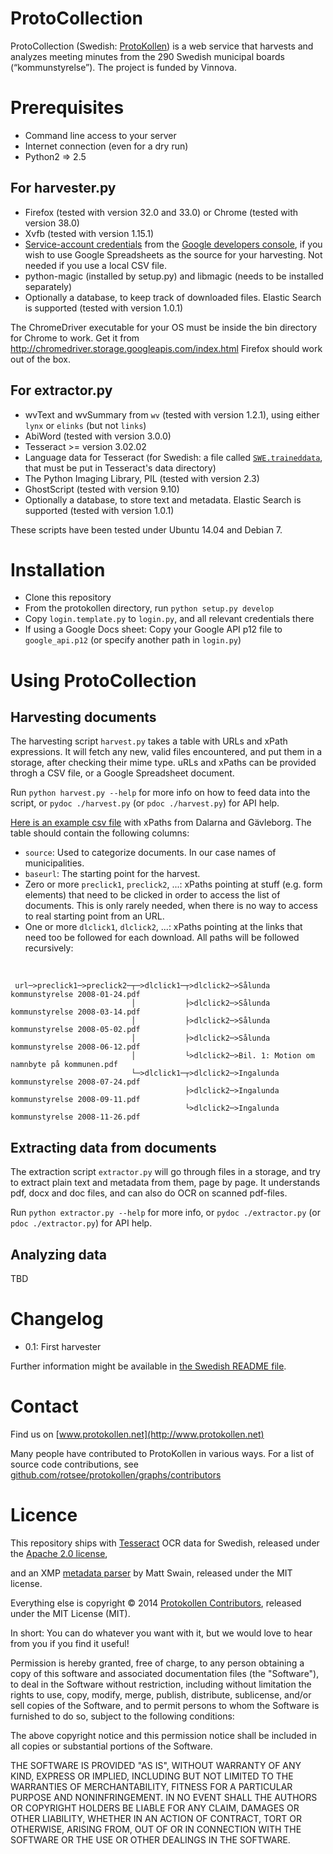 ProtoCollection
===============

ProtoCollection (Swedish: [ProtoKollen](README.sv.md)) is a web service that harvests and analyzes meeting minutes from the 290 Swedish municipal boards (“kommunstyrelse”). The project is funded by Vinnova.


Prerequisites
=============

 * Command line access to your server
 * Internet connection (even for a dry run)
 * Python2 => 2.5

For harvester.py
----------------
 * Firefox (tested with version 32.0 and 33.0) or Chrome (tested with version 38.0)
 * Xvfb (tested with version 1.15.1)
 * [Service-account credentials](https://developers.google.com/console/help/new/#serviceaccounts) from the [Google developers console](https://console.developers.google.com/), if you wish to use Google Spreadsheets as the source for your harvesting. Not needed if you use a local CSV file.
 * python-magic (installed by setup.py) and libmagic (needs to be installed separately)
 * Optionally a database, to keep track of downloaded files. Elastic Search is supported (tested with version 1.0.1)

 The ChromeDriver executable for your OS must be inside the bin directory for Chrome to work.
 Get it from http://chromedriver.storage.googleapis.com/index.html
 Firefox should work out of the box.
 
For extractor.py
----------------
 * wvText and wvSummary from `wv` (tested with version 1.2.1),
   using either `lynx` or `elinks` (but not `links`)
 * AbiWord (tested with version 3.0.0)
 * Tesseract >= version 3.02.02
 * Language data for Tesseract (for Swedish: a file called [`SWE.traineddata`](https://code.google.com/p/tesseract-ocr/downloads/detail?name=swe.traineddata.gz), that must be put in Tesseract's data directory)
 * The Python Imaging Library, PIL (tested with version 2.3)
 * GhostScript (tested with version 9.10)
 * Optionally a database, to store text and metadata. Elastic Search is supported (tested with version 1.0.1)

These scripts have been tested under Ubuntu 14.04 and Debian 7.


Installation
============

 * Clone this repository
 * From the protokollen directory, run `python setup.py develop`
 * Copy `login.template.py` to `login.py`, and all relevant credentials there
 * If using a Google Docs sheet: Copy your Google API p12 file to `google_api.p12` (or specify another path in `login.py`)


Using ProtoCollection
=====================

Harvesting documents
---------------------
The harvesting script `harvest.py` takes a table with URLs and xPath expressions. It will fetch any new, valid files encountered, and put them in a storage, after checking their mime type. uRLs and xPaths can be provided throgh a CSV file, or a Google Spreadsheet document.

Run `python harvest.py --help` for more info on how to feed data into the script, or `pydoc ./harvest.py` (or `pdoc ./harvest.py`) for API help.

[Here is an example csv file](https://github.com/rotsee/protokollen/blob/master/data/xpath_sample_dalarna_and_gavleborg.csv) with xPaths from Dalarna and Gävleborg. The table should contain the following columns:

* `source`: Used to categorize documents. In our case names of municipalities.
* `baseurl`: The starting point for the harvest.
* Zero or more `preclick1`, `preclick2`, ...: xPaths pointing at stuff (e.g. form elements) that need to be clicked in order to access the list of documents. This is only rarely needed, when there is no way to access to real starting point from an URL.
* One or more `dlclick1`, `dlclick2`, ...: xPaths pointing at the links that need too be followed for each download. All paths will be followed recursively:

&nbsp; 

     url─>preclick1─>preclick2─┬─>dlclick1─┬>dlclick2─>Sålunda kommunstyrelse 2008-01-24.pdf
                               │           ├>dlclick2─>Sålunda kommunstyrelse 2008-03-14.pdf
                               │           ├>dlclick2─>Sålunda kommunstyrelse 2008-05-02.pdf
                               │           ├>dlclick2─>Sålunda kommunstyrelse 2008-06-12.pdf
                               │           └>dlclick2─>Bil. 1: Motion om namnbyte på kommunen.pdf
                               └─>dlclick1─┬>dlclick2─>Ingalunda kommunstyrelse 2008-07-24.pdf
                                           ├>dlclick2─>Ingalunda kommunstyrelse 2008-09-11.pdf
                                           └>dlclick2─>Ingalunda kommunstyrelse 2008-11-26.pdf 


Extracting data from documents
------------------------------
The extraction script `extractor.py` will go through files in a storage, and try to extract plain text and metadata from them, page by page. It understands pdf, docx and doc files, and can also do OCR on scanned pdf-files.

Run `python extractor.py --help` for more info, or `pydoc ./extractor.py` (or `pdoc ./extractor.py`) for API help.


Analyzing data
--------------
TBD


Changelog
=========

 * 0.1: First harvester

Further information might be available in [the Swedish README file](README.sv.md).


Contact
=======
Find us on [www.protokollen.net](http://www.protokollen.net)

Many people have contributed to ProtoKollen in various ways. For a list of source code contributions, see [github.com/rotsee/protokollen/graphs/contributors](https://github.com/rotsee/protokollen/graphs/contributors)

Licence
=======
This repository ships with [Tesseract](https://code.google.com/p/tesseract-ocr/) OCR data for Swedish,
released under the [Apache 2.0 license](http://www.apache.org/licenses/LICENSE-2.0),

and an XMP [metadata parser](http://blog.matt-swain.com/post/25650072381/a-lightweight-xmp-parser-for-extracting-pdf-metadata-in) by Matt Swain, released under the MIT license.

Everything else is copyright © 2014 [Protokollen Contributors](https://github.com/rotsee/protokollen/graphs/contributors), released under the MIT License (MIT).

In short: You can do whatever you want with it,
but we would love to hear from you if you find it useful!


Permission is hereby granted, free of charge, to any person obtaining a copy
of this software and associated documentation files (the "Software"), to deal
in the Software without restriction, including without limitation the rights
to use, copy, modify, merge, publish, distribute, sublicense, and/or sell
copies of the Software, and to permit persons to whom the Software is
furnished to do so, subject to the following conditions:

The above copyright notice and this permission notice shall be included in
all copies or substantial portions of the Software.

THE SOFTWARE IS PROVIDED "AS IS", WITHOUT WARRANTY OF ANY KIND, EXPRESS OR
IMPLIED, INCLUDING BUT NOT LIMITED TO THE WARRANTIES OF MERCHANTABILITY,
FITNESS FOR A PARTICULAR PURPOSE AND NONINFRINGEMENT. IN NO EVENT SHALL THE
AUTHORS OR COPYRIGHT HOLDERS BE LIABLE FOR ANY CLAIM, DAMAGES OR OTHER
LIABILITY, WHETHER IN AN ACTION OF CONTRACT, TORT OR OTHERWISE, ARISING FROM,
OUT OF OR IN CONNECTION WITH THE SOFTWARE OR THE USE OR OTHER DEALINGS IN
THE SOFTWARE.

